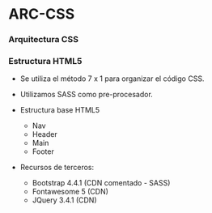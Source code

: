 # ARC-CSS
### Arquitectura CSS
### Estructura HTML5

* Se utiliza el método 7 x 1 para organizar el código CSS.

* Utilizamos SASS como pre-procesador.

* Estructura base HTML5
   * Nav
   * Header
   * Main
   * Footer

* Recursos de terceros:
   * Bootstrap 4.4.1 (CDN comentado - SASS)
   * Fontawesome 5 (CDN)
   * JQuery 3.4.1 (CDN)